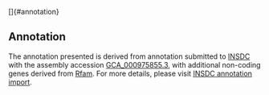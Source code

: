 []{#annotation}

Annotation
----------

The annotation presented is derived from annotation submitted to
[INSDC](http://www.insdc.org) with the assembly accession
[GCA\_000975855.3](http://www.ebi.ac.uk/ena/data/view/GCA_000975855.3),
with additional non-coding genes derived from
[Rfam](http://rfam.xfam.org/). For more details, please visit [INSDC
annotation
import](http://ensemblgenomes.org/info/data/insdc_annotation).

